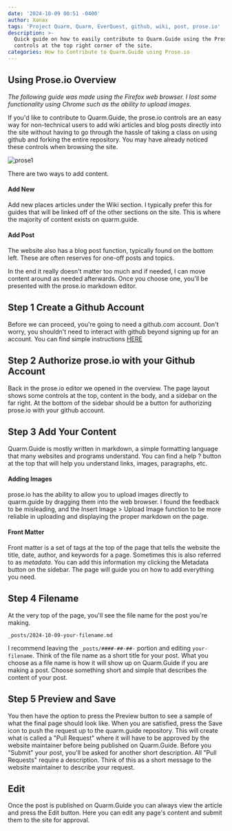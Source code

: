 ```yaml
---
date: '2024-10-09 00:51 -0400'
author: Xanax
tags: 'Project Quarm, Quarm, EverQuest, github, wiki, post, prose.io'
description: >-
  Quick guide on how to easily contribute to Quarm.Guide using the Prose.io
  controls at the top right corner of the site.
categories: How to Contribute to Quarm.Guide using Prose.io
---
```

## Using Prose.io Overview

_The following guide was made using the Firefox web browser. I lost some functionality using Chrome such as the ability to upload images._

If you'd like to contribute to Quarm.Guide, the prose.io controls are an easy way for non-technical users to add wiki articles and blog posts directly into the site without having to go through the hassle of taking a class on using github and forking the entire repository. You may have already noticed these controls when browsing the site. 

![prose1]({{site.baseurl}}/assets/images/prosio.png)

There are two ways to add content.

#### Add New

Add new places articles under the Wiki section. I typically prefer this for guides that will be linked off of the other sections on the site. This is where the majority of content exists on quarm.guide.

#### Add Post

The website also has a blog post function, typically found on the bottom left. These are often reserves for one-off posts and topics. 

In the end it really doesn't matter too much and if needed, I can move content around as needed afterwards. Once you choose one, you'll be presented with the prose.io markdown editor. 

## Step 1 Create a Github Account

Before we can proceed, you're going to need a github.com account. Don't worry, you shouldn't need to interact with github beyond signing up for an account. You can find simple instructions [HERE](https://docs.github.com/en/get-started/start-your-journey/creating-an-account-on-github)

## Step 2 Authorize prose.io with your Github Account

Back in the prose.io editor we opened in the overview. The page layout shows some controls at the top, content in the body, and a sidebar on the far right. At the bottom of the sidebar should be a button for authorizing prose.io with your github account. 

## Step 3 Add Your Content

Quarm.Guide is mostly written in markdown, a simple formatting language that many websites and programs understand. You can find a help ? button at the top that will help you understand links, images, paragraphs, etc. 

#### Adding Images

prose.io has the ability to allow you to upload images directly to quarm.guide by dragging them into the web browser. I found the feedback to be misleading, and the Insert Image > Upload Image function to be more reliable in uploading and displaying the proper markdown on the page.  

#### Front Matter

Front matter is a set of tags at the top of the page that tells the website the title, date, author, and keywords for a page. Sometimes this is also referred to as _metadata_. You can add this information my clicking the Metadata button on the sidebar. The page will guide you on how to add everything you need.

## Step 4 Filename

At the very top of the page, you'll see the file name for the post you're making. 

`_posts/2024-10-09-your-filename.md`

I recommend leaving the `_posts/####-##-##-` portion and editing `your-filename`. Think of the file name as a short title for your post. What you choose as a file name is how it will show up on Quarm.Guide if you are making a post. Choose something short and simple that describes the content of your post.

## Step 5 Preview and Save

You then have the option to press the Preview button to see a sample of what the final page should look like. When you are satisfied, press the Save icon to push the request up to the quarm.guide repository. This will create what is called a "Pull Request" where it will have to be approved by the website maintainer before being published on Quarm.Guide. Before you "Submit" your post, you'll be asked for another short description. All "Pull Requests" require a description. Think of this as a short message to the website maintainer to describe your request. 

## Edit

Once the post is published on Quarm.Guide you can always view the article and press the Edit button. Here you can edit any page's content and submit them to the site for approval.

